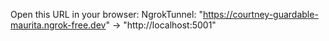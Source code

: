 Open this URL in your browser: NgrokTunnel: "https://courtney-guardable-maurita.ngrok-free.dev" -> "http://localhost:5001"
